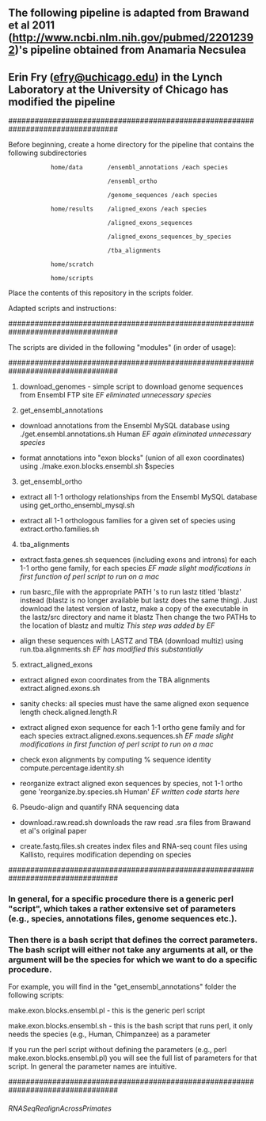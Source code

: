 ## The following pipeline is adapted from Brawand et al 2011 (http://www.ncbi.nlm.nih.gov/pubmed/22012392)'s pipeline obtained from Anamaria Necsulea
## Erin Fry (efry@uchicago.edu) in the Lynch Laboratory at the University of Chicago has modified the pipeline

#################################################################################

Before beginning, create a home directory for the pipeline that contains the following subdirectories

				home/data  		/ensembl_annotations /each species

		   						/ensembl_ortho

		   						/genome_sequences /each species

				home/results 	/aligned_exons /each species

								/aligned_exons_sequences
								
								/aligned_exons_sequences_by_species

								/tba_alignments

				home/scratch

				home/scripts

Place the contents of this repository in the scripts folder.


Adapted scripts and instructions:

#################################################################################

The scripts are divided in the following "modules" (in order of usage): 

#################################################################################

1) download_genomes  - simple script to download genome sequences from Ensembl FTP site  *EF eliminated unnecessary species*

2) get_ensembl_annotations 

  - download annotations from the Ensembl MySQL database using ./get.ensembl.annotations.sh Human *EF again eliminated unnecessary species*

 -  format annotations into "exon blocks" (union of all exon coordinates) using ./make.exon.blocks.ensembl.sh $species

3) get_ensembl_ortho

 - extract all 1-1 orthology relationships from the Ensembl MySQL database using get_ortho_ensembl_mysql.sh

 - extract all 1-1 orthologous families for a given set of species using extract.ortho.families.sh

4) tba_alignments

 - extract.fasta.genes.sh sequences (including exons and introns) for each 1-1 ortho gene family, for each species *EF made slight modifications in first function of perl script to run on a mac*
 
 - run basrc_file with the appropriate PATH 's to run lastz titled 'blastz' instead (blastz is no longer available but lastz does the same thing).
 	Just download the latest version of lastz, make a copy of the executable in the lastz/src directory and name it blastz
 	Then change the two PATHs to the location of blastz and multiz  *This step was added by EF*
 	
 - align these sequences with LASTZ and TBA (download multiz) using run.tba.alignments.sh *EF has modified this substantially*

5) extract_aligned_exons

 - extract aligned exon coordinates from the TBA alignments extract.aligned.exons.sh

 - sanity checks:  all species must have the same aligned exon sequence length check.aligned.length.R

 - extract aligned exon sequence for each 1-1 ortho gene family and for each species extract.aligned.exons.sequences.sh *EF made slight modifications in first function of perl script to run on a mac*

 - check exon alignments by  computing % sequence identity compute.percentage.identity.sh
 
 - reorganize extract aligned exon sequences by species, not 1-1 ortho gene 'reorganize.by.species.sh Human' *EF written code starts here*
 
6) Pseudo-align and quantify RNA sequencing data

 - download.raw.read.sh downloads the raw read .sra files from Brawand et al's original paper
 
 - create.fastq.files.sh creates index files and RNA-seq count files using Kallisto, requires modification depending on species

#################################################################################

### In general, for a specific procedure there is a generic perl "script", which takes a rather extensive set of parameters (e.g., species, annotations files, genome sequences etc.). 
### Then there is a bash script that defines the correct parameters. The bash script will either not take any arguments at all, or the argument will be the species for which we want to do a specific procedure. 

For example, you will find in the "get_ensembl_annotations" folder the following scripts:

make.exon.blocks.ensembl.pl - this is the generic perl script

make.exon.blocks.ensembl.sh - this is the bash script that runs perl, it only needs the species (e.g., Human, Chimpanzee) as a parameter

If you run the perl script without defining the parameters (e.g., perl make.exon.blocks.ensembl.pl)  you will see the full list of parameters for that script. In general the parameter names are intuitive. 

#################################################################################

###### RNASeqRealignAcrossPrimates
